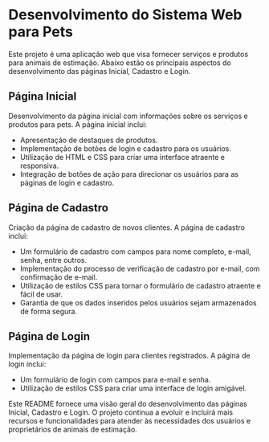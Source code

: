 # Desenvolvimento do Sistema Web para Pets

Este projeto é uma aplicação web que visa fornecer serviços e produtos para animais de estimação. Abaixo estão os principais aspectos do desenvolvimento das páginas Inicial, Cadastro e Login.

## Página Inicial

Desenvolvimento da página inicial com informações sobre os serviços e produtos para pets. A página inicial inclui:

- Apresentação de destaques de produtos.
- Implementação de botões de login e cadastro para os usuários.
- Utilização de HTML e CSS para criar uma interface atraente e responsiva.
- Integração de botões de ação para direcionar os usuários para as páginas de login e cadastro.

## Página de Cadastro

Criação da página de cadastro de novos clientes. A página de cadastro inclui:

- Um formulário de cadastro com campos para nome completo, e-mail, senha, entre outros.
- Implementação do processo de verificação de cadastro por e-mail, com confirmação de e-mail.
- Utilização de estilos CSS para tornar o formulário de cadastro atraente e fácil de usar.
- Garantia de que os dados inseridos pelos usuários sejam armazenados de forma segura.

## Página de Login

Implementação da página de login para clientes registrados. A página de login inclui:

- Um formulário de login com campos para e-mail e senha.
- Utilização de estilos CSS para criar uma interface de login amigável.

Este README fornece uma visão geral do desenvolvimento das páginas Inicial, Cadastro e Login. O projeto continua a evoluir e incluirá mais recursos e funcionalidades para atender às necessidades dos usuários e proprietários de animais de estimação.
